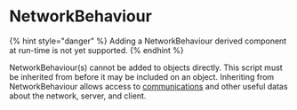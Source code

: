 # NetworkBehaviour

{% hint style="danger" %}
Adding a NetworkBehaviour derived component at run-time is not yet supported.
{% endhint %}

NetworkBehaviour(s) cannot be added to objects directly. This script must be inherited from before it may be included on an object. Inheriting from NetworkBehaviour allows access to [communications](../../general/terminology/communicating.md) and other useful datas about the network, server, and client.
